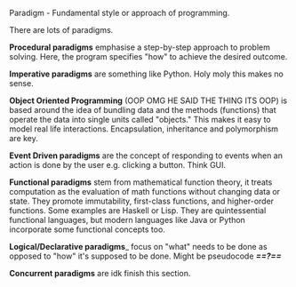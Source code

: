 Paradigm - Fundamental style or approach of programming.

There are lots of paradigms.

__Procedural paradigms__ emphasise a step-by-step approach to problem solving. Here, the program specifies "how" to achieve the desired outcome.

__Imperative paradigms__ are something like Python. Holy moly this makes no sense.

__Object Oriented Programming__ (OOP OMG HE SAID THE THING ITS OOP) is based around the idea of bundling data and the methods (functions) that operate the data into single units called "objects."
This makes it easy to model real life interactions. Encapsulation, inheritance and polymorphism are key. 

__Event Driven paradigms__ are the concept of responding to events when an action is done by the user e.g. clicking a button. Think GUI. 

__Functional paradigms__ stem from mathematical function theory, it treats computation as the evaluation of math functions without changing data or state.
They promote immutability, first-class functions, and higher-order functions. Some examples are Haskell or Lisp. They are quintessential functional languages, but modern languages like Java or Python incorporate some functional concepts too.

__Logical/Declarative paradigms___ focus on "what" needs to be done as opposed to "how" it's supposed to be done. Might be pseudocode __*==?==*__

__Concurrent paradigms__ are idk finish this section. 